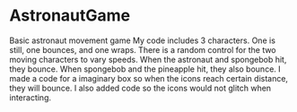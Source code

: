# AstronautGame
Basic astronaut movement game
My code includes 3 characters. One is still, one bounces, and one wraps. There is a random control for the two moving characters to vary speeds. When the astronaut and spongebob hit, they bounce. When spongebob and the pineapple hit, they also bounce. I made a code for a imaginary box so when the icons reach certain distance, they will bounce. I also added code so the icons would not glitch when interacting. 
